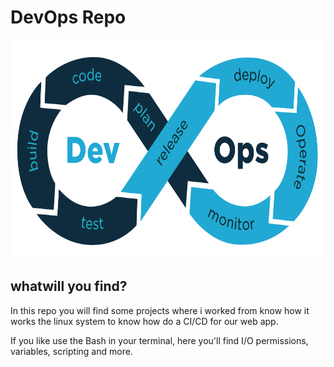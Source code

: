 # DevOps Repo
<p align="center">
    <img src="devops.png" alt="DevOps" height="350" width="700">
</p>

## whatwill you find?
In this repo you will find some projects where i worked from know how it works the linux system to know how do a CI/CD for our web app.

If you like use the Bash in your terminal, here you'll find I/O permissions, variables, scripting and more.